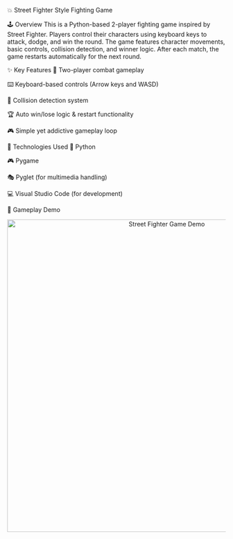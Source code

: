 💥 Street Fighter Style Fighting Game

🕹️ Overview
This is a Python-based 2-player fighting game inspired by Street Fighter. Players control their characters using keyboard keys to attack, dodge, and win the round. The game features character movements, basic controls, collision detection, and winner logic. After each match, the game restarts automatically for the next round.

✨ Key Features
🔁 Two-player combat gameplay

⌨️ Keyboard-based controls (Arrow keys and WASD)

🧠 Collision detection system

🏆 Auto win/lose logic & restart functionality

🎮 Simple yet addictive gameplay loop

🧰 Technologies Used
🐍 Python

🎮 Pygame

🎭 Pyglet (for multimedia handling)

💻 Visual Studio Code (for development)

🎥 Gameplay Demo
<p align="center"> <img src="demo.gif" width="720" alt="Street Fighter Game Demo"> </p>
